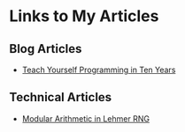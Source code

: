 # Links to My Articles

## Blog Articles
- [Teach Yourself Programming in Ten Years](articles/blog/teach-yourself-programming-in-ten-years.md)

## Technical Articles
- [Modular Arithmetic in Lehmer RNG](articles/technical/modular-arithmetic-in-lehmer-rng.md)

